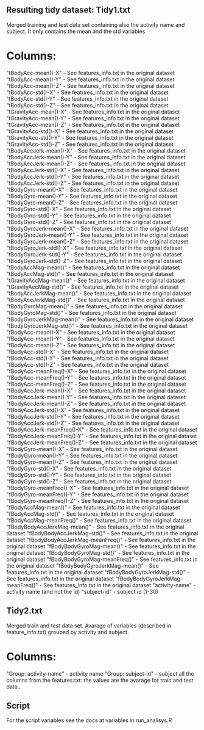 Resulting tidy dataset:
Tidy1.txt
---------
Merged training and test data set containing also the activity name and subject. It only contains the mean and the std variables

Columns:
=======

"tBodyAcc-mean()-X" - See features_info.txt in the original dataset
"tBodyAcc-mean()-Y" - See features_info.txt in the original dataset
"tBodyAcc-mean()-Z" - See features_info.txt in the original dataset
"tBodyAcc-std()-X" - See features_info.txt in the original dataset
"tBodyAcc-std()-Y" - See features_info.txt in the original dataset
"tBodyAcc-std()-Z" - See features_info.txt in the original dataset
"tGravityAcc-mean()-X" - See features_info.txt in the original dataset
"tGravityAcc-mean()-Y" - See features_info.txt in the original dataset
"tGravityAcc-mean()-Z" - See features_info.txt in the original dataset
"tGravityAcc-std()-X" - See features_info.txt in the original dataset
"tGravityAcc-std()-Y" - See features_info.txt in the original dataset
"tGravityAcc-std()-Z"  - See features_info.txt in the original dataset
"tBodyAccJerk-mean()-X"  - See features_info.txt in the original dataset
"tBodyAccJerk-mean()-Y"  - See features_info.txt in the original dataset
"tBodyAccJerk-mean()-Z"  - See features_info.txt in the original dataset
"tBodyAccJerk-std()-X" - See features_info.txt in the original dataset
"tBodyAccJerk-std()-Y" - See features_info.txt in the original dataset
"tBodyAccJerk-std()-Z" - See features_info.txt in the original dataset
"tBodyGyro-mean()-X" - See features_info.txt in the original dataset
"tBodyGyro-mean()-Y" - See features_info.txt in the original dataset
"tBodyGyro-mean()-Z" - See features_info.txt in the original dataset
"tBodyGyro-std()-X" - See features_info.txt in the original dataset
"tBodyGyro-std()-Y" - See features_info.txt in the original dataset
"tBodyGyro-std()-Z" - See features_info.txt in the original dataset
"tBodyGyroJerk-mean()-X" - See features_info.txt in the original dataset
"tBodyGyroJerk-mean()-Y" - See features_info.txt in the original dataset
"tBodyGyroJerk-mean()-Z" - See features_info.txt in the original dataset
"tBodyGyroJerk-std()-X" - See features_info.txt in the original dataset
"tBodyGyroJerk-std()-Y" - See features_info.txt in the original dataset
"tBodyGyroJerk-std()-Z" - See features_info.txt in the original dataset
"tBodyAccMag-mean()" - See features_info.txt in the original dataset
"tBodyAccMag-std()" - See features_info.txt in the original dataset
"tGravityAccMag-mean()" - See features_info.txt in the original dataset 
"tGravityAccMag-std()" - See features_info.txt in the original dataset
"tBodyAccJerkMag-mean()" - See features_info.txt in the original dataset
"tBodyAccJerkMag-std()" - See features_info.txt in the original dataset
"tBodyGyroMag-mean()" - See features_info.txt in the original dataset
"tBodyGyroMag-std()" - See features_info.txt in the original dataset
"tBodyGyroJerkMag-mean()" - See features_info.txt in the original dataset
"tBodyGyroJerkMag-std()" - See features_info.txt in the original dataset
"fBodyAcc-mean()-X" - See features_info.txt in the original dataset
"fBodyAcc-mean()-Y" - See features_info.txt in the original dataset 
"fBodyAcc-mean()-Z" - See features_info.txt in the original dataset
"fBodyAcc-std()-X" - See features_info.txt in the original dataset
"fBodyAcc-std()-Y" - See features_info.txt in the original dataset
"fBodyAcc-std()-Z" - See features_info.txt in the original dataset
"fBodyAcc-meanFreq()-X" - See features_info.txt in the original dataset
"fBodyAcc-meanFreq()-Y" - See features_info.txt in the original dataset
"fBodyAcc-meanFreq()-Z" - See features_info.txt in the original dataset
"fBodyAccJerk-mean()-X" - See features_info.txt in the original dataset
"fBodyAccJerk-mean()-Y" - See features_info.txt in the original dataset
"fBodyAccJerk-mean()-Z" - See features_info.txt in the original dataset
"fBodyAccJerk-std()-X" - See features_info.txt in the original dataset
"fBodyAccJerk-std()-Y" - See features_info.txt in the original dataset
"fBodyAccJerk-std()-Z" - See features_info.txt in the original dataset
"fBodyAccJerk-meanFreq()-X" - See features_info.txt in the original dataset
"fBodyAccJerk-meanFreq()-Y" - See features_info.txt in the original dataset
"fBodyAccJerk-meanFreq()-Z" - See features_info.txt in the original dataset
"fBodyGyro-mean()-X" - See features_info.txt in the original dataset
"fBodyGyro-mean()-Y" - See features_info.txt in the original dataset
"fBodyGyro-mean()-Z" - See features_info.txt in the original dataset
"fBodyGyro-std()-X" - See features_info.txt in the original dataset
"fBodyGyro-std()-Y" - See features_info.txt in the original dataset
"fBodyGyro-std()-Z" - See features_info.txt in the original dataset
"fBodyGyro-meanFreq()-X" - See features_info.txt in the original dataset
"fBodyGyro-meanFreq()-Y" - See features_info.txt in the original dataset
"fBodyGyro-meanFreq()-Z" - See features_info.txt in the original dataset
"fBodyAccMag-mean()" - See features_info.txt in the original dataset
"fBodyAccMag-std()" - See features_info.txt in the original dataset
"fBodyAccMag-meanFreq()" - See features_info.txt in the original dataset
"fBodyBodyAccJerkMag-mean()" - See features_info.txt in the original dataset
"fBodyBodyAccJerkMag-std()" - See features_info.txt in the original dataset
"fBodyBodyAccJerkMag-meanFreq()" - See features_info.txt in the original dataset
"fBodyBodyGyroMag-mean()" - See features_info.txt in the original dataset
"fBodyBodyGyroMag-std()" - See features_info.txt in the original dataset
"fBodyBodyGyroMag-meanFreq()" - See features_info.txt in the original dataset
"fBodyBodyGyroJerkMag-mean()" - See features_info.txt in the original dataset
"fBodyBodyGyroJerkMag-std()" - See features_info.txt in the original dataset
"fBodyBodyGyroJerkMag-meanFreq()" - See features_info.txt in the original dataset
"activity-name" - activity name (and not the id)
"subject-id" - subject id (1-30)

Tidy2.txt
---------
Merged train and test data set. Avarage of variables (described in feature_info.txt) grouped by activity and subject.

Columns:
=======
"Group: activity-name" - activity name
"Group: subject-id" - subject
all the columns from the features.txt: the values are the avarage for train and test data..


Script
------
 For the script variables see the docs at variables in run_analisys.R
 

 

